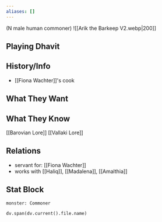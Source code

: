 ```yaml
---
aliases: []
---
```

(N male human commoner)
![[Arik the Barkeep V2.webp|200]]
## Playing Dhavit

## History/Info
- [[Fiona Wachter]]'s cook

## What They Want

## What They Know
[[Barovian Lore]]
[[Vallaki Lore]]

## Relations
- servant for: [[Fiona Wachter]]
- works with [[Haliq]], [[Madalena]], [[Amalthia]]

## Stat Block

```statblock
monster: Commoner
```

```dataviewjs
dv.span(dv.current().file.name)
```

